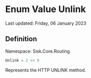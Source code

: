 # Enum Value Unlink
Last updated: Friday, 06 January 2023

## Definition
Namespace: Sisk.Core.Routing

```csharp
Unlink = 2 << 9
```

Represents the HTTP UNLINK method.

